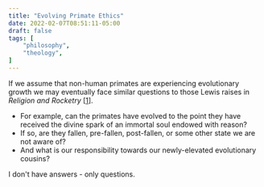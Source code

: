 ```yaml
---
title: "Evolving Primate Ethics"
date: 2022-02-07T08:51:11-05:00
draft: false
tags: [
	"philosophy",
	"theology",
]
---
```

If we assume that non-human primates are experiencing evolutionary growth we may eventually face similar questions to those Lewis raises in _Religion and Rocketry_ [[1](https://johnforstmeier.com/notes/reading-religion-and-rocketry/ "Reading: Religion and Rocketry - Forstmeier")].

- For example, can the primates have evolved to the point they have received the divine spark of an immortal soul endowed with reason?
- If so, are they fallen, pre-fallen, post-fallen, or some other state we are not aware of?
- And what is our responsibility towards our newly-elevated evolutionary cousins?

I don't have answers - only questions.
